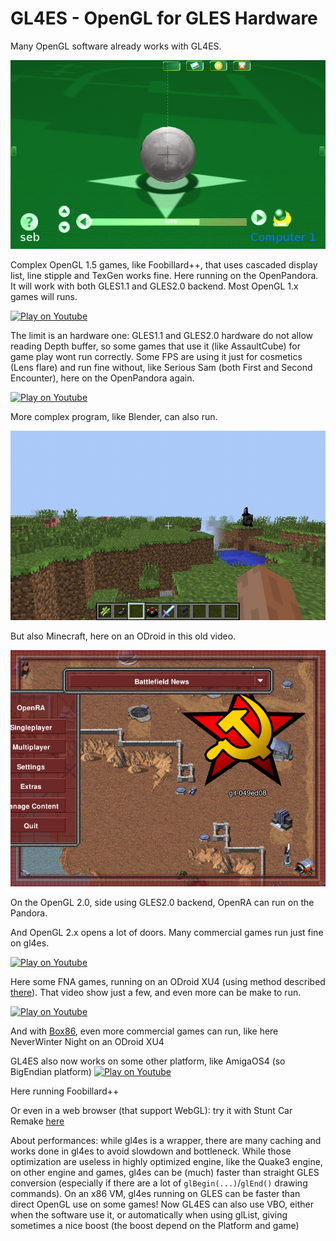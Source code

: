 GL4ES - OpenGL for GLES Hardware
====

Many OpenGL software already works with GL4ES.

![foobillards++](refs/foobillardplus.0000014748.png)

Complex OpenGL 1.5 games, like Foobillard++, that uses cascaded display list, line stipple and TexGen works fine. Here running on the OpenPandora. It will work with both GLES1.1 and GLES2.0 backend. Most OpenGL 1.x games will runs. 


[![Play on Youtube](https://img.youtube.com/vi/75FYb60L7zw/0.jpg)](https://www.youtube.com/watch?v=75FYb60L7zw)

The limit is an hardware one: GLES1.1 and GLES2.0 hardware do not allow reading Depth buffer, so some games that use it (like AssaultCube) for game play wont run correctly. Some FPS are using it just for cosmetics (Lens flare) and run fine without, like Serious Sam (both First and Second Encounter), here on the OpenPandora again.


[![Play on Youtube](https://img.youtube.com/vi/kJPb2jYiBoM/0.jpg)](https://www.youtube.com/watch?v=kJPb2jYiBoM)

More complex program, like Blender, can also run.


![MineCraft](media/minecraft.png)

But also Minecraft, here on an ODroid in this old video.


![OpenRA](refs/openra.0000031249.png)

On the OpenGL 2.0, side using GLES2.0 backend, OpenRA can run on the Pandora.


And OpenGL 2.x opens a lot of doors. Many commercial games run just fine on gl4es.

[![Play on Youtube](https://img.youtube.com/vi/VUoeHWuwlMU/0.jpg)](https://www.youtube.com/watch?v=VUoeHWuwlMU)

Here some FNA games, running on an ODroid XU4 (using method described [there](https://magazine.odroid.com/article/playing-modern-fna-games-on-the-odroid-platform/)). That video show just a few, and even more can be make to run.



[![Play on Youtube](https://img.youtube.com/vi/B4YN37z3-ws/0.jpg)](https://www.youtube.com/watch?v=B4YN37z3-ws)

And with [Box86](https://github.com/ptitSeb/box86), even more commercial games can run, like here NeverWinter Night on an ODroid XU4

GL4ES also now works on some other platform, like AmigaOS4 (so BigEndian platform)
[![Play on Youtube](https://img.youtube.com/vi/hQVabA_ReoQ/0.jpg)](https://www.youtube.com/watch?v=hQVabA_ReoQ)

Here running Foobillard++

Or even in a web browser (that support WebGL): try it with Stunt Car Remake [here](http://ptitseb.github.io/stuntcarremake/)

About performances: while gl4es is a wrapper, there are many caching and works done in gl4es to avoid slowdown and bottleneck. While  those optimization are useless in highly optimized engine, like the Quake3 engine, on other engine and games, gl4es can be (much) faster than straight GLES conversion (especially if there are a lot of `glBegin(...)`/`glEnd()` drawing commands). On an x86 VM, gl4es running on GLES can be faster than direct OpenGL use on some games!
Now GL4ES can also use VBO, either when the software use it, or automatically when using glList, giving sometimes a nice boost (the boost depend on the Platform and game)
